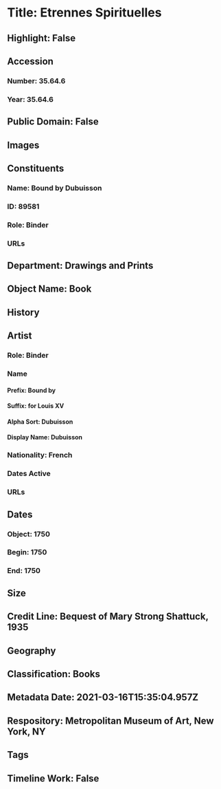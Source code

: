 # Title: Etrennes Spirituelles
## Highlight: False
## Accession
### Number: 35.64.6
### Year: 35.64.6
## Public Domain: False
## Images
## Constituents
### Name: Bound by Dubuisson
### ID: 89581
### Role: Binder
### URLs
## Department: Drawings and Prints
## Object Name: Book
## History
## Artist
### Role: Binder
### Name
#### Prefix: Bound by
#### Suffix: for Louis XV
#### Alpha Sort: Dubuisson
#### Display Name: Dubuisson
### Nationality: French
### Dates Active
### URLs
## Dates
### Object: 1750
### Begin: 1750
### End: 1750
## Size
## Credit Line: Bequest of Mary Strong Shattuck, 1935
## Geography
## Classification: Books
## Metadata Date: 2021-03-16T15:35:04.957Z
## Respository: Metropolitan Museum of Art, New York, NY
## Tags
## Timeline Work: False